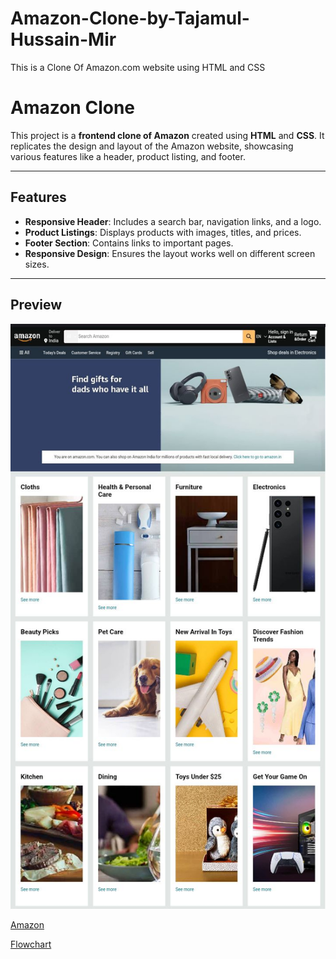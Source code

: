 # Amazon-Clone-by-Tajamul-Hussain-Mir
This is a Clone Of Amazon.com website using HTML and CSS

# Amazon Clone

This project is a **frontend clone of Amazon** created using **HTML** and **CSS**. It replicates the design and layout of the Amazon website, showcasing various features like a header, product listing, and footer.

---

## Features
- **Responsive Header**: Includes a search bar, navigation links, and a logo.
- **Product Listings**: Displays products with images, titles, and prices.
- **Footer Section**: Contains links to important pages.
- **Responsive Design**: Ensures the layout works well on different screen sizes.

---

## Preview

![Amazon Clone Preview](./Amazon(Preview).jpg)

[Amazon](./Amazon(Preview2).jpg)

[Flowchart](https://github.com/Tajamul-Hussain-Mir/Amazon-Clone-by-Tajamul-Hussain/blob/main/copilot_image_1752567145643.jpeg)
